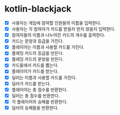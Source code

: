 # kotlin-blackjack

- [x] 사용자는 게임에 참여할 인원들의 이름을 입력한다.
- [x] 사용자는 각 참여자가 카드를 받을지 받지 않을지 입력한다.
- [x] 참여자들의 이름과 나누어진 카드의 개수를 출력한다.
- [x] 카드는 문양과 등급을 가진다.
- [x] 플레이어는 이름과 사용할 카드를 가진다.
- [x] 플레잉 카드의 등급을 만든다.
- [x] 플레잉 카드의 문양을 만든다.
- [x] 카드들에서 카드를 뽑는다.
- [x] 플레이어가 카드를 받는다.
- [x] 딜러는 이름과 사용할 카드를 가진다.
- [x] 딜러가 카드를 받는다.
- [x] 플레이어는 총 점수를 반환한다.
- [x] 딜러는 총 점수를 반환한다.
- [x] 각 플레이어의 승패를 반환한다.
- [x] 딜러의 승패들을 반환한다.
